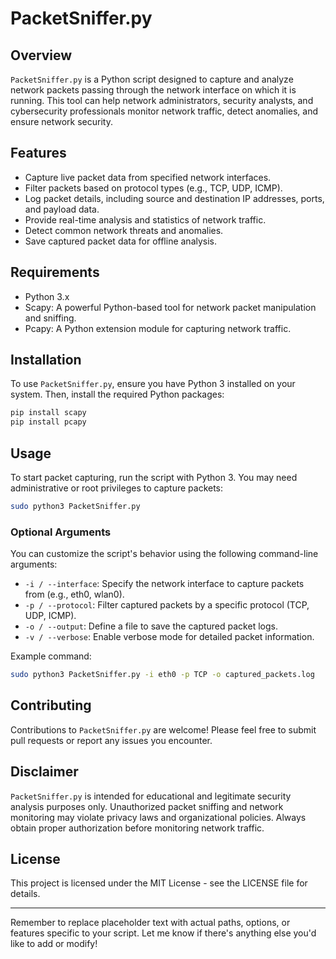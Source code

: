 # PacketSniffer.py

## Overview
`PacketSniffer.py` is a Python script designed to capture and analyze network packets passing through the network interface on which it is running. This tool can help network administrators, security analysts, and cybersecurity professionals monitor network traffic, detect anomalies, and ensure network security.

## Features
- Capture live packet data from specified network interfaces.
- Filter packets based on protocol types (e.g., TCP, UDP, ICMP).
- Log packet details, including source and destination IP addresses, ports, and payload data.
- Provide real-time analysis and statistics of network traffic.
- Detect common network threats and anomalies.
- Save captured packet data for offline analysis.

## Requirements
- Python 3.x
- Scapy: A powerful Python-based tool for network packet manipulation and sniffing.
- Pcapy: A Python extension module for capturing network traffic.

## Installation
To use `PacketSniffer.py`, ensure you have Python 3 installed on your system. Then, install the required Python packages:

```bash
pip install scapy
pip install pcapy
```

## Usage
To start packet capturing, run the script with Python 3. You may need administrative or root privileges to capture packets:

```bash
sudo python3 PacketSniffer.py
```

### Optional Arguments
You can customize the script's behavior using the following command-line arguments:

- `-i / --interface`: Specify the network interface to capture packets from (e.g., eth0, wlan0).
- `-p / --protocol`: Filter captured packets by a specific protocol (TCP, UDP, ICMP).
- `-o / --output`: Define a file to save the captured packet logs.
- `-v / --verbose`: Enable verbose mode for detailed packet information.

Example command:

```bash
sudo python3 PacketSniffer.py -i eth0 -p TCP -o captured_packets.log
```

## Contributing
Contributions to `PacketSniffer.py` are welcome! Please feel free to submit pull requests or report any issues you encounter.

## Disclaimer
`PacketSniffer.py` is intended for educational and legitimate security analysis purposes only. Unauthorized packet sniffing and network monitoring may violate privacy laws and organizational policies. Always obtain proper authorization before monitoring network traffic.

## License
This project is licensed under the MIT License - see the LICENSE file for details.

---

Remember to replace placeholder text with actual paths, options, or features specific to your script. Let me know if there's anything else you'd like to add or modify!
